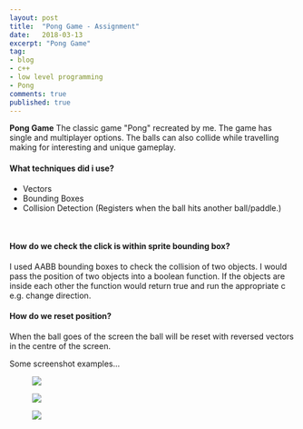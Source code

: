 ```yaml
---
layout: post
title:  "Pong Game - Assignment"
date:   2018-03-13
excerpt: "Pong Game"
tag:
- blog
- c++
- low level programming
- Pong
comments: true
published: true
---
```

**Pong Game** The classic game "Pong" recreated by me. The game has single and multiplayer options. The balls can also collide while travelling making for interesting and unique gameplay.<br/>


#### What techniques did i use?
- Vectors
- Bounding Boxes
- Collision Detection (Registers when the ball hits another ball/paddle.)
<br/>


#### How do we check the click is within sprite bounding box?
I used AABB bounding boxes to check the collision of two objects. I would pass the position of two objects into a boolean function. If the objects are inside each other the function would return true and run the appropriate c e.g. change direction.


#### How do we reset position?
When the ball goes of the screen the ball will be reset with reversed vectors in the centre of the screen.

Some screenshot examples...
<figure>
<a><img src="https://raw.githubusercontent.com/jack-king1/jack-king1.github.io/master/assets/img/pong_main_menu.PNG?token=AexHW6RXCyC29X9acH569SGx-J6QkR0Mks5asTcNwA%3D%3D"></a>
</figure>

<figure>
<a><img src="https://raw.githubusercontent.com/jack-king1/jack-king1.github.io/master/assets/img/Pong_GamePlay.PNG?token=AexHW_cfvohQNErX0w6zaH5Cnq7zCCYTks5asTjAwA%3D%3D"></a>
</figure>

<figure>
<a><img src="https://raw.githubusercontent.com/jack-king1/jack-king1.github.io/master/assets/img/Pong_LoseState.PNG?token=AexHW8WcZ28lMGTOF63wdoIfFejyDbjHks5asUJNwA%3D%3D"></a>
</figure>

